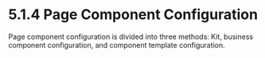 # 5.1.4 Page Component Configuration

Page component configuration is divided into three methods: Kit, business component configuration, and component template configuration.
